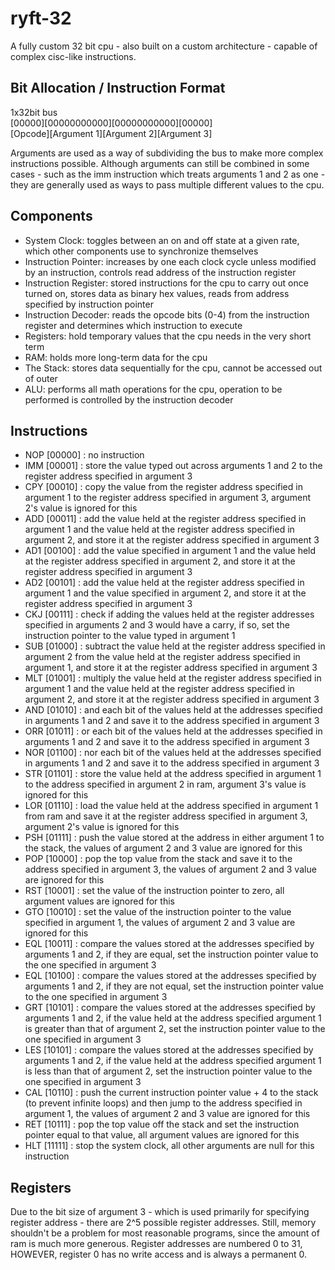 # ryft-32   
A fully custom 32 bit cpu - also built on a custom architecture - capable of complex cisc-like instructions.        

## Bit Allocation / Instruction Format   
   
1x32bit bus   
[00000][00000000000][00000000000][00000]    
[Opcode][Argument 1][Argument 2][Argument 3]     

Arguments are used as a way of subdividing the bus to make more complex instructions possible. Although arguments can still be combined in some cases - such as the imm instruction which treats arguments 1 and 2 as one - they are generally used as ways to pass multiple different values to the cpu.
       
## Components     

- System Clock: toggles between an on and off state at a given rate, which other components use to synchronize themselves    
- Instruction Pointer: increases by one each clock cycle unless modified by an instruction, controls read address of the instruction register   
- Instruction Register: stored instructions for the cpu to carry out once turned on, stores data as binary hex values, reads from address specified by instruction pointer    
- Instruction Decoder: reads the opcode bits (0-4) from the instruction register and determines which instruction to execute    
- Registers: hold temporary values that the cpu needs in the very short term      
- RAM: holds more long-term data for the cpu      
- The Stack: stores data sequentially for the cpu, cannot be accessed out of outer           
- ALU: performs all math operations for the cpu, operation to be performed is controlled by the instruction decoder     

## Instructions    

- NOP [00000] : no instruction    
- IMM [00001] : store the value typed out across arguments 1 and 2 to the register address specified in argument 3     
- CPY [00010] : copy the value from the register address specified in argument 1 to the register address specified in argument 3, argument 2's value is ignored for this    
- ADD [00011] : add the value held at the register address specified in argument 1 and the value held at the register address specified in argument 2, and store it at the register address specified in argument 3    
- AD1 [00100] : add the value specified in argument 1 and the value held at the register address specified in argument 2, and store it at the register address specified in argument 3    
- AD2 [00101] : add the value held at the register address specified in argument 1 and the value specified in argument 2, and store it at the register address specified in argument 3    
- CKJ [00111] : check if adding the values held at the register addresses specified in arguments 2 and 3 would have a carry, if so, set the instruction pointer to the value typed in argument 1        
- SUB [01000] : subtract the value held at the register address specified in argument 2 from the value held at the register address specified in argument 1, and store it at the register address specified in argument 3    
- MLT [01001] : multiply the value held at the register address specified in argument 1 and the value held at the register address specified in argument 2, and store it at the register address specified in argument 3     
- AND [01010] : and each bit of the values held at the addresses specified in arguments 1 and 2 and save it to the address specified in argument 3   
- ORR [01011] : or each bit of the values held at the addresses specified in arguments 1 and 2 and save it to the address specified in argument 3   
- NOR [01100] : nor each bit of the values held at the addresses specified in arguments 1 and 2 and save it to the address specified in argument 3   
- STR [01101] : store the value held at the address specified in argument 1 to the address specified in argument 2 in ram, argument 3's value is ignored for this   
- LOR [01110] : load the value held at the address specified in argument 1 from ram and save it at the register address specified in argument 3, argument 2's value is ignored for this  
- PSH [01111] : push the value stored at the address in either argument 1 to the stack, the values of argument 2 and 3 value are ignored for this    
- POP [10000] : pop the top value from the stack and save it to the address specified in argument 3, the values of argument 2 and 3 value are ignored for this   
- RST [10001] : set the value of the instruction pointer to zero, all argument values are ignored for this      
- GTO [10010] : set the value of the instruction pointer to the value specified in argument 1, the values of argument 2 and 3 value are ignored for this      
- EQL [10011] : compare the values stored at the addresses specified by arguments 1 and 2, if they are equal, set the instruction pointer value to the one specified in argument 3     
- EQL [10100] : compare the values stored at the addresses specified by arguments 1 and 2, if they are not equal, set the instruction pointer value to the one specified in argument 3     
- GRT [10101] : compare the values stored at the addresses specified by arguments 1 and 2, if the value held at the address specified argument 1 is greater than that of argument 2, set the instruction pointer value to the one specified in argument 3     
- LES [10101] : compare the values stored at the addresses specified by arguments 1 and 2, if the value held at the address specified argument 1 is less than that of argument 2, set the instruction pointer value to the one specified in argument 3      
- CAL [10110] : push the current instruction pointer value + 4 to the stack (to prevent infinite loops) and then jump to the address specified in argument 1, the values of argument 2 and 3 value are ignored for this     
- RET [10111] : pop the top value off the stack and set the instruction pointer equal to that value, all argument values are ignored for this   
- HLT [11111] : stop the system clock, all other arguments are null for this instruction

## Registers

Due to the bit size of argument 3 - which is used primarily for specifying register address - there are 2^5 possible register addresses. Still, memory shouldn't be a problem for most reasonable programs, since the amount of ram is much more generous. Register addresses are numbered 0 to 31, HOWEVER, register 0 has no write access and is always a permanent 0.
